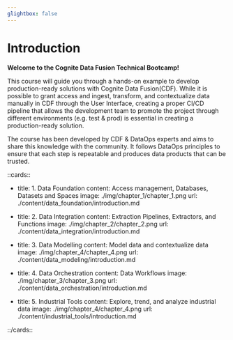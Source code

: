 ```yaml
---
glightbox: false
---
```


# Introduction


**Welcome to the Cognite Data Fusion Technical Bootcamp!**

This course will guide you through a hands-on example to develop production-ready solutions with Cognite Data Fusion(CDF). While it is possible to grant access and ingest, transform, and contextualize data manually in CDF through the User Interface, creating a proper CI/CD pipeline that allows the development team to promote the project through different environments (e.g. test & prod) is essential in creating a production-ready solution.

The course has been developed by CDF & DataOps experts and aims to share this knowledge with the community. It follows DataOps principles to ensure that each step is repeatable and produces data products that can be trusted.


::cards::

- title: 1. Data Foundation
  content: Access management, Databases, Datasets and Spaces
  image: ./img/chapter_1/chapter_1.png
  url: ./content/data_foundation/introduction.md

- title: 2. Data Integration
  content: Extraction Pipelines, Extractors, and Functions
  image: ./img/chapter_2/chapter_2.png
  url: ./content/data_integration/introduction.md

- title: 3. Data Modelling
  content: Model data and contextualize data
  image: ./img/chapter_4/chapter_4.png
  url: ./content/data_modeling/introduction.md

- title: 4. Data Orchestration
  content: Data Workflows
  image: ./img/chapter_3/chapter_3.png
  url: ./content/data_orchestration/introduction.md

- title: 5. Industrial Tools
  content: Explore, trend, and analyze industrial data
  image: ./img/chapter_4/chapter_4.png
  url: ./content/industrial_tools/introduction.md


::/cards::
